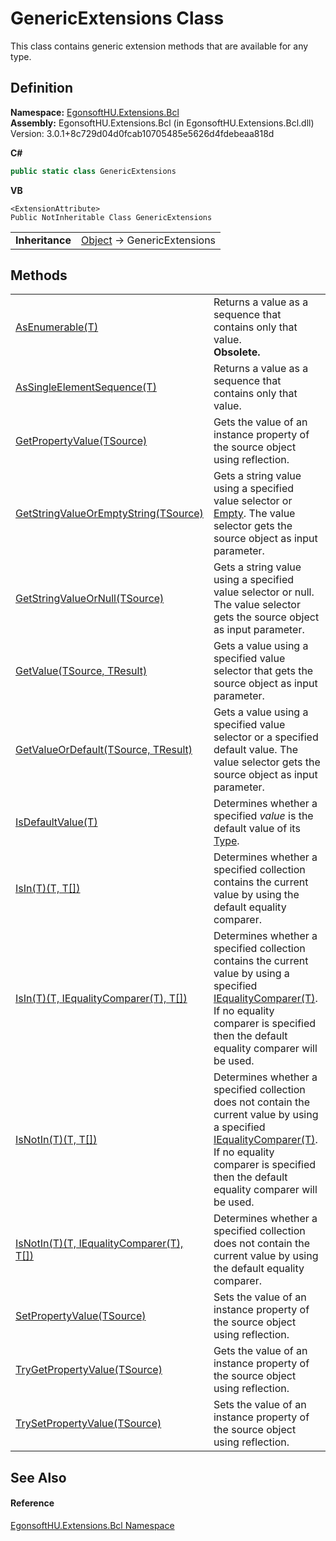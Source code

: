 # GenericExtensions Class


This class contains generic extension methods that are available for any type.



## Definition
**Namespace:** <a href="N_EgonsoftHU_Extensions_Bcl.md">EgonsoftHU.Extensions.Bcl</a>  
**Assembly:** EgonsoftHU.Extensions.Bcl (in EgonsoftHU.Extensions.Bcl.dll) Version: 3.0.1+8c729d04d0fcab10705485e5626d4fdebeaa818d

**C#**
``` C#
public static class GenericExtensions
```
**VB**
``` VB
<ExtensionAttribute>
Public NotInheritable Class GenericExtensions
```

<table><tr><td><strong>Inheritance</strong></td><td><a href="https://learn.microsoft.com/dotnet/api/system.object" target="_blank" rel="noopener noreferrer">Object</a>  →  GenericExtensions</td></tr>
</table>



## Methods
<table>
<tr>
<td><a href="M_EgonsoftHU_Extensions_Bcl_GenericExtensions_AsEnumerable__1.md">AsEnumerable(T)</a></td>
<td>Returns a value as a sequence that contains only that value.<br /><strong>Obsolete.</strong></td></tr>
<tr>
<td><a href="M_EgonsoftHU_Extensions_Bcl_GenericExtensions_AsSingleElementSequence__1.md">AsSingleElementSequence(T)</a></td>
<td>Returns a value as a sequence that contains only that value.</td></tr>
<tr>
<td><a href="M_EgonsoftHU_Extensions_Bcl_GenericExtensions_GetPropertyValue__1.md">GetPropertyValue(TSource)</a></td>
<td>Gets the value of an instance property of the source object using reflection.</td></tr>
<tr>
<td><a href="M_EgonsoftHU_Extensions_Bcl_GenericExtensions_GetStringValueOrEmptyString__1.md">GetStringValueOrEmptyString(TSource)</a></td>
<td>Gets a string value using a specified value selector or <a href="https://learn.microsoft.com/dotnet/api/system.string.empty" target="_blank" rel="noopener noreferrer">Empty</a>. The value selector gets the source object as input parameter.</td></tr>
<tr>
<td><a href="M_EgonsoftHU_Extensions_Bcl_GenericExtensions_GetStringValueOrNull__1.md">GetStringValueOrNull(TSource)</a></td>
<td>Gets a string value using a specified value selector or null. The value selector gets the source object as input parameter.</td></tr>
<tr>
<td><a href="M_EgonsoftHU_Extensions_Bcl_GenericExtensions_GetValue__2.md">GetValue(TSource, TResult)</a></td>
<td>Gets a value using a specified value selector that gets the source object as input parameter.</td></tr>
<tr>
<td><a href="M_EgonsoftHU_Extensions_Bcl_GenericExtensions_GetValueOrDefault__2.md">GetValueOrDefault(TSource, TResult)</a></td>
<td>Gets a value using a specified value selector or a specified default value. The value selector gets the source object as input parameter.</td></tr>
<tr>
<td><a href="M_EgonsoftHU_Extensions_Bcl_GenericExtensions_IsDefaultValue__1.md">IsDefaultValue(T)</a></td>
<td>Determines whether a specified <em>value</em> is the default value of its <a href="https://learn.microsoft.com/dotnet/api/system.type" target="_blank" rel="noopener noreferrer">Type</a>.</td></tr>
<tr>
<td><a href="M_EgonsoftHU_Extensions_Bcl_GenericExtensions_IsIn__1_1.md">IsIn(T)(T, T[])</a></td>
<td>Determines whether a specified collection contains the current value by using the default equality comparer.</td></tr>
<tr>
<td><a href="M_EgonsoftHU_Extensions_Bcl_GenericExtensions_IsIn__1.md">IsIn(T)(T, IEqualityComparer(T), T[])</a></td>
<td>Determines whether a specified collection contains the current value by using a specified <a href="https://learn.microsoft.com/dotnet/api/system.collections.generic.iequalitycomparer-1" target="_blank" rel="noopener noreferrer">IEqualityComparer(T)</a>. If no equality comparer is specified then the default equality comparer will be used.</td></tr>
<tr>
<td><a href="M_EgonsoftHU_Extensions_Bcl_GenericExtensions_IsNotIn__1_1.md">IsNotIn(T)(T, T[])</a></td>
<td>Determines whether a specified collection does not contain the current value by using a specified <a href="https://learn.microsoft.com/dotnet/api/system.collections.generic.iequalitycomparer-1" target="_blank" rel="noopener noreferrer">IEqualityComparer(T)</a>. If no equality comparer is specified then the default equality comparer will be used.</td></tr>
<tr>
<td><a href="M_EgonsoftHU_Extensions_Bcl_GenericExtensions_IsNotIn__1.md">IsNotIn(T)(T, IEqualityComparer(T), T[])</a></td>
<td>Determines whether a specified collection does not contain the current value by using the default equality comparer.</td></tr>
<tr>
<td><a href="M_EgonsoftHU_Extensions_Bcl_GenericExtensions_SetPropertyValue__1.md">SetPropertyValue(TSource)</a></td>
<td>Sets the value of an instance property of the source object using reflection.</td></tr>
<tr>
<td><a href="M_EgonsoftHU_Extensions_Bcl_GenericExtensions_TryGetPropertyValue__1.md">TryGetPropertyValue(TSource)</a></td>
<td>Gets the value of an instance property of the source object using reflection.</td></tr>
<tr>
<td><a href="M_EgonsoftHU_Extensions_Bcl_GenericExtensions_TrySetPropertyValue__1.md">TrySetPropertyValue(TSource)</a></td>
<td>Sets the value of an instance property of the source object using reflection.</td></tr>
</table>

## See Also


#### Reference
<a href="N_EgonsoftHU_Extensions_Bcl.md">EgonsoftHU.Extensions.Bcl Namespace</a>  
